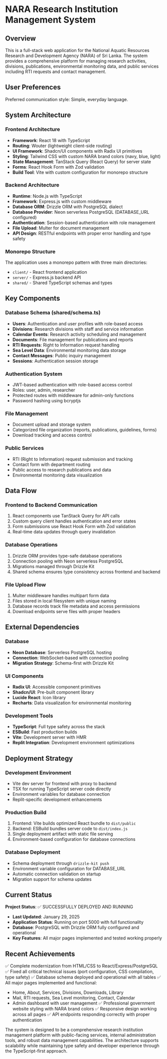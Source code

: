 # NARA Research Institution Management System

## Overview

This is a full-stack web application for the National Aquatic Resources Research and Development Agency (NARA) of Sri Lanka. The system provides a comprehensive platform for managing research activities, divisions, publications, environmental monitoring data, and public services including RTI requests and contact management.

## User Preferences

Preferred communication style: Simple, everyday language.

## System Architecture

### Frontend Architecture
- **Framework**: React 18 with TypeScript
- **Routing**: Wouter (lightweight client-side routing)
- **UI Framework**: Shadcn/UI components with Radix UI primitives
- **Styling**: Tailwind CSS with custom NARA brand colors (navy, blue, light)
- **State Management**: TanStack Query (React Query) for server state
- **Forms**: React Hook Form with Zod validation
- **Build Tool**: Vite with custom configuration for monorepo structure

### Backend Architecture
- **Runtime**: Node.js with TypeScript
- **Framework**: Express.js with custom middleware
- **Database ORM**: Drizzle ORM with PostgreSQL dialect
- **Database Provider**: Neon serverless PostgreSQL (DATABASE_URL configured)
- **Authentication**: Session-based authentication with role management
- **File Upload**: Multer for document management
- **API Design**: RESTful endpoints with proper error handling and type safety

### Monorepo Structure
The application uses a monorepo pattern with three main directories:
- `client/` - React frontend application
- `server/` - Express.js backend API
- `shared/` - Shared TypeScript schemas and types

## Key Components

### Database Schema (shared/schema.ts)
- **Users**: Authentication and user profiles with role-based access
- **Divisions**: Research divisions with staff and service information
- **Calendar Events**: Research activity scheduling and management
- **Documents**: File management for publications and reports
- **RTI Requests**: Right to Information request handling
- **Sea Level Data**: Environmental monitoring data storage
- **Contact Messages**: Public inquiry management
- **Sessions**: Authentication session storage

### Authentication System
- JWT-based authentication with role-based access control
- Roles: user, admin, researcher
- Protected routes with middleware for admin-only functions
- Password hashing using bcryptjs

### File Management
- Document upload and storage system
- Categorized file organization (reports, publications, guidelines, forms)
- Download tracking and access control

### Public Services
- RTI (Right to Information) request submission and tracking
- Contact form with department routing
- Public access to research publications and data
- Environmental monitoring data visualization

## Data Flow

### Frontend to Backend Communication
1. React components use TanStack Query for API calls
2. Custom query client handles authentication and error states
3. Form submissions use React Hook Form with Zod validation
4. Real-time data updates through query invalidation

### Database Operations
1. Drizzle ORM provides type-safe database operations
2. Connection pooling with Neon serverless PostgreSQL
3. Migrations managed through Drizzle Kit
4. Shared schema ensures type consistency across frontend and backend

### File Upload Flow
1. Multer middleware handles multipart form data
2. Files stored in local filesystem with unique naming
3. Database records track file metadata and access permissions
4. Download endpoints serve files with proper headers

## External Dependencies

### Database
- **Neon Database**: Serverless PostgreSQL hosting
- **Connection**: WebSocket-based with connection pooling
- **Migration Strategy**: Schema-first with Drizzle Kit

### UI Components
- **Radix UI**: Accessible component primitives
- **Shadcn/UI**: Pre-built component library
- **Lucide React**: Icon library
- **Recharts**: Data visualization for environmental monitoring

### Development Tools
- **TypeScript**: Full type safety across the stack
- **ESBuild**: Fast production builds
- **Vite**: Development server with HMR
- **Replit Integration**: Development environment optimizations

## Deployment Strategy

### Development Environment
- Vite dev server for frontend with proxy to backend
- TSX for running TypeScript server code directly
- Environment variables for database connection
- Replit-specific development enhancements

### Production Build
1. Frontend: Vite builds optimized React bundle to `dist/public`
2. Backend: ESBuild bundles server code to `dist/index.js`
3. Single deployment artifact with static file serving
4. Environment-based configuration for database connections

### Database Deployment
- Schema deployment through `drizzle-kit push`
- Environment variable configuration for DATABASE_URL
- Automatic connection validation on startup
- Migration support for schema updates

## Current Status

**Project Status**: ✅ SUCCESSFULLY DEPLOYED AND RUNNING
- **Last Updated**: January 29, 2025
- **Application Status**: Running on port 5000 with full functionality
- **Database**: PostgreSQL with Drizzle ORM fully configured and operational
- **Key Features**: All major pages implemented and tested working properly

## Recent Achievements

✅ Complete modernization from HTML/CSS to React/Express/PostgreSQL
✅ Fixed all critical technical issues (port configuration, CSS compilation, type safety)
✅ Database schema deployed and operational with all tables
✅ All major pages implemented and functional:
  - Home, About, Services, Divisions, Downloads, Library
  - Mail, RTI requests, Sea Level monitoring, Contact, Calendar
  - Admin dashboard with user management
✅ Professional government website styling with NARA brand colors
✅ Responsive design working across all pages
✅ API endpoints responding correctly with proper authentication

The system is designed to be a comprehensive research institution management platform with public-facing services, internal administration tools, and robust data management capabilities. The architecture supports scalability while maintaining type safety and developer experience through the TypeScript-first approach.